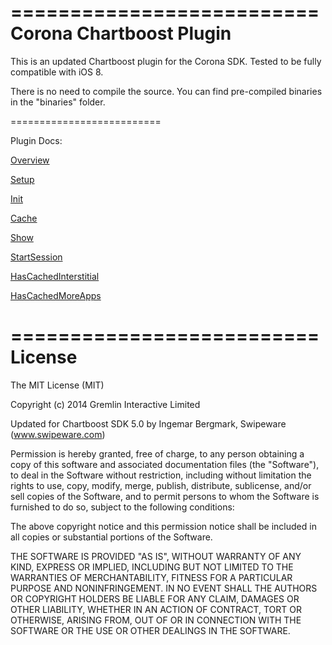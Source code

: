 ==========================
Corona Chartboost Plugin
==========================

This is an updated Chartboost plugin for the Corona SDK. Tested to be fully compatible with iOS 8.  
  
There is no need to compile the source. You can find pre-compiled binaries in the "binaries" folder.

==========================

Plugin Docs:

[Overview](https://github.com/GremlinInteractive/CoronaChartboostPlugin/tree/master/docs/overview.markdown)

[Setup](https://github.com/GremlinInteractive/CoronaChartboostPlugin/tree/master/docs/setup.markdown)

[Init](https://github.com/GremlinInteractive/CoronaChartboostPlugin/tree/master/docs/init.markdown)

[Cache](https://github.com/GremlinInteractive/CoronaChartboostPlugin/tree/master/docs/cache.markdown)

[Show](https://github.com/GremlinInteractive/CoronaChartboostPlugin/tree/master/docs/show.markdown)

[StartSession](https://github.com/GremlinInteractive/CoronaChartboostPlugin/tree/master/docs/startSession.markdown)

[HasCachedInterstitial](https://github.com/GremlinInteractive/CoronaChartboostPlugin/tree/master/docs/hasCachedInterstitial.markdown)

[HasCachedMoreApps](https://github.com/GremlinInteractive/CoronaChartboostPlugin/tree/master/docs/hasCachedMoreApps.markdown)

==========================
License
==========================

The MIT License (MIT)

Copyright (c) 2014 Gremlin Interactive Limited

Updated for Chartboost SDK 5.0 by Ingemar Bergmark, Swipeware (www.swipeware.com)

Permission is hereby granted, free of charge, to any person obtaining a copy
of this software and associated documentation files (the "Software"), to deal
in the Software without restriction, including without limitation the rights
to use, copy, modify, merge, publish, distribute, sublicense, and/or sell
copies of the Software, and to permit persons to whom the Software is
furnished to do so, subject to the following conditions:

The above copyright notice and this permission notice shall be included in
all copies or substantial portions of the Software.

THE SOFTWARE IS PROVIDED "AS IS", WITHOUT WARRANTY OF ANY KIND, EXPRESS OR
IMPLIED, INCLUDING BUT NOT LIMITED TO THE WARRANTIES OF MERCHANTABILITY,
FITNESS FOR A PARTICULAR PURPOSE AND NONINFRINGEMENT. IN NO EVENT SHALL THE
AUTHORS OR COPYRIGHT HOLDERS BE LIABLE FOR ANY CLAIM, DAMAGES OR OTHER
LIABILITY, WHETHER IN AN ACTION OF CONTRACT, TORT OR OTHERWISE, ARISING FROM,
OUT OF OR IN CONNECTION WITH THE SOFTWARE OR THE USE OR OTHER DEALINGS IN
THE SOFTWARE.

